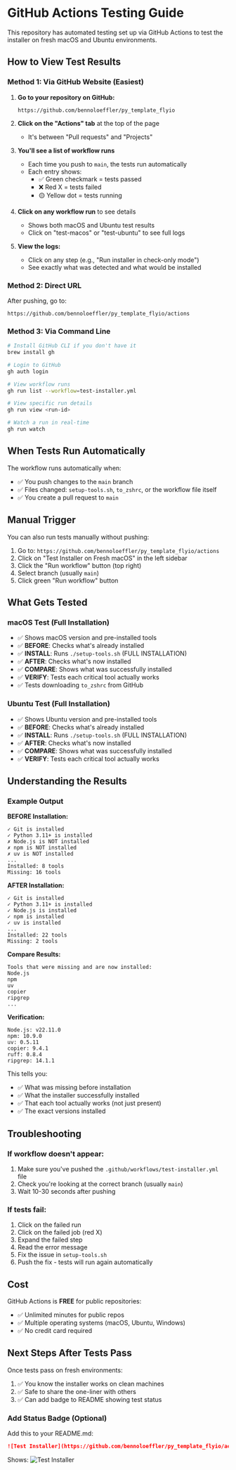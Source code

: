 # GitHub Actions Testing Guide

This repository has automated testing set up via GitHub Actions to test the installer on fresh macOS and Ubuntu environments.

## How to View Test Results

### Method 1: Via GitHub Website (Easiest)

1. **Go to your repository on GitHub:**
   ```
   https://github.com/bennoloeffler/py_template_flyio
   ```

2. **Click on the "Actions" tab** at the top of the page
   - It's between "Pull requests" and "Projects"

3. **You'll see a list of workflow runs**
   - Each time you push to `main`, the tests run automatically
   - Each entry shows:
     - ✅ Green checkmark = tests passed
     - ❌ Red X = tests failed
     - 🟡 Yellow dot = tests running

4. **Click on any workflow run** to see details
   - Shows both macOS and Ubuntu test results
   - Click on "test-macos" or "test-ubuntu" to see full logs

5. **View the logs:**
   - Click on any step (e.g., "Run installer in check-only mode")
   - See exactly what was detected and what would be installed

### Method 2: Direct URL

After pushing, go to:
```
https://github.com/bennoloeffler/py_template_flyio/actions
```

### Method 3: Via Command Line

```bash
# Install GitHub CLI if you don't have it
brew install gh

# Login to GitHub
gh auth login

# View workflow runs
gh run list --workflow=test-installer.yml

# View specific run details
gh run view <run-id>

# Watch a run in real-time
gh run watch
```

## When Tests Run Automatically

The workflow runs automatically when:
- ✅ You push changes to the `main` branch
- ✅ Files changed: `setup-tools.sh`, `to_zshrc`, or the workflow file itself
- ✅ You create a pull request to `main`

## Manual Trigger

You can also run tests manually without pushing:

1. Go to: `https://github.com/bennoloeffler/py_template_flyio/actions`
2. Click on "Test Installer on Fresh macOS" in the left sidebar
3. Click the "Run workflow" button (top right)
4. Select branch (usually `main`)
5. Click green "Run workflow" button

## What Gets Tested

### macOS Test (Full Installation)
- ✅ Shows macOS version and pre-installed tools
- ✅ **BEFORE**: Checks what's already installed
- ✅ **INSTALL**: Runs `./setup-tools.sh` (FULL INSTALLATION)
- ✅ **AFTER**: Checks what's now installed
- ✅ **COMPARE**: Shows what was successfully installed
- ✅ **VERIFY**: Tests each critical tool actually works
- ✅ Tests downloading `to_zshrc` from GitHub

### Ubuntu Test (Full Installation)
- ✅ Shows Ubuntu version and pre-installed tools
- ✅ **BEFORE**: Checks what's already installed
- ✅ **INSTALL**: Runs `./setup-tools.sh` (FULL INSTALLATION)
- ✅ **AFTER**: Checks what's now installed
- ✅ **COMPARE**: Shows what was successfully installed
- ✅ **VERIFY**: Tests each critical tool actually works

## Understanding the Results

### Example Output

**BEFORE Installation:**
```
✓ Git is installed
✓ Python 3.11+ is installed
✗ Node.js is NOT installed
✗ npm is NOT installed
✗ uv is NOT installed
...
Installed: 8 tools
Missing: 16 tools
```

**AFTER Installation:**
```
✓ Git is installed
✓ Python 3.11+ is installed
✓ Node.js is installed
✓ npm is installed
✓ uv is installed
...
Installed: 22 tools
Missing: 2 tools
```

**Compare Results:**
```
Tools that were missing and are now installed:
Node.js
npm
uv
copier
ripgrep
...
```

**Verification:**
```
Node.js: v22.11.0
npm: 10.9.0
uv: 0.5.11
copier: 9.4.1
ruff: 0.8.4
ripgrep: 14.1.1
```

This tells you:
- ✅ What was missing before installation
- ✅ What the installer successfully installed
- ✅ That each tool actually works (not just present)
- ✅ The exact versions installed

## Troubleshooting

### If workflow doesn't appear:
1. Make sure you've pushed the `.github/workflows/test-installer.yml` file
2. Check you're looking at the correct branch (usually `main`)
3. Wait 10-30 seconds after pushing

### If tests fail:
1. Click on the failed run
2. Click on the failed job (red X)
3. Expand the failed step
4. Read the error message
5. Fix the issue in `setup-tools.sh`
6. Push the fix - tests will run again automatically

## Cost

GitHub Actions is **FREE** for public repositories:
- ✅ Unlimited minutes for public repos
- ✅ Multiple operating systems (macOS, Ubuntu, Windows)
- ✅ No credit card required

## Next Steps After Tests Pass

Once tests pass on fresh environments:
1. ✅ You know the installer works on clean machines
2. ✅ Safe to share the one-liner with others
3. ✅ Can add badge to README showing test status

### Add Status Badge (Optional)

Add this to your README.md:

```markdown
![Test Installer](https://github.com/bennoloeffler/py_template_flyio/actions/workflows/test-installer.yml/badge.svg)
```

Shows: ![Test Installer](https://github.com/bennoloeffler/py_template_flyio/actions/workflows/test-installer.yml/badge.svg)
